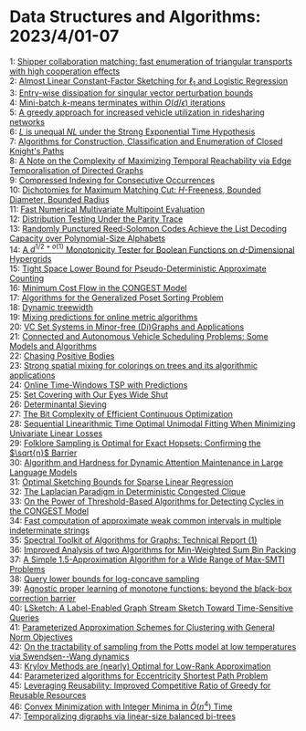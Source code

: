 # Data Structures and Algorithms: 2023/4/01-07  
1: [Shipper collaboration matching: fast enumeration of triangular  transports with high cooperation effects](https://doi.org/10.48550/arXiv.2303.18222)  
2: [Almost Linear Constant-Factor Sketching for $\ell_1$ and Logistic  Regression](https://doi.org/10.48550/arXiv.2304.00051)  
3: [Entry-wise dissipation for singular vector perturbation bounds](https://doi.org/10.48550/arXiv.2304.00328)  
4: [Mini-batch $k$-means terminates within $O(d/\epsilon)$ iterations](https://doi.org/10.48550/arXiv.2304.00419)  
5: [A greedy approach for increased vehicle utilization in ridesharing  networks](https://doi.org/10.48550/arXiv.2304.01225)  
6: [$L$ is unequal $NL$ under the Strong Exponential Time Hypothesis](https://doi.org/10.48550/arXiv.2305.02271)  
7: [Algorithms for Construction, Classification and Enumeration of Closed  Knight's Paths](https://doi.org/10.48550/arXiv.2304.00565)  
8: [A Note on the Complexity of Maximizing Temporal Reachability via Edge  Temporalisation of Directed Graphs](https://doi.org/10.48550/arXiv.2304.00817)  
9: [Compressed Indexing for Consecutive Occurrences](https://doi.org/10.48550/arXiv.2304.00887)  
10: [Dichotomies for Maximum Matching Cut: $H$-Freeness, Bounded Diameter,  Bounded Radius](https://doi.org/10.48550/arXiv.2304.01099)  
11: [Fast Numerical Multivariate Multipoint Evaluation](https://doi.org/10.48550/arXiv.2304.01191)  
12: [Distribution Testing Under the Parity Trace](https://doi.org/10.48550/arXiv.2304.01374)  
13: [Randomly Punctured Reed-Solomon Codes Achieve the List Decoding Capacity  over Polynomial-Size Alphabets](https://doi.org/10.48550/arXiv.2304.01403)  
14: [A $d^{1/2+o(1)}$ Monotonicity Tester for Boolean Functions on  $d$-Dimensional Hypergrids](https://doi.org/10.48550/arXiv.2304.01416)  
15: [Tight Space Lower Bound for Pseudo-Deterministic Approximate Counting](https://doi.org/10.48550/arXiv.2304.01438)  
16: [Minimum Cost Flow in the CONGEST Model](https://doi.org/10.48550/arXiv.2304.01600)  
17: [Algorithms for the Generalized Poset Sorting Problem](https://doi.org/10.48550/arXiv.2304.01623)  
18: [Dynamic treewidth](https://doi.org/10.48550/arXiv.2304.01744)  
19: [Mixing predictions for online metric algorithms](https://doi.org/10.48550/arXiv.2304.01781)  
20: [VC Set Systems in Minor-free (Di)Graphs and Applications](https://doi.org/10.48550/arXiv.2304.01790)  
21: [Connected and Autonomous Vehicle Scheduling Problems: Some Models and  Algorithms](https://doi.org/10.48550/arXiv.2304.01806)  
22: [Chasing Positive Bodies](https://doi.org/10.48550/arXiv.2304.01889)  
23: [Strong spatial mixing for colorings on trees and its algorithmic  applications](https://doi.org/10.48550/arXiv.2304.01954)  
24: [Online Time-Windows TSP with Predictions](https://doi.org/10.48550/arXiv.2304.01958)  
25: [Set Covering with Our Eyes Wide Shut](https://doi.org/10.48550/arXiv.2304.02063)  
26: [Determinantal Sieving](https://doi.org/10.48550/arXiv.2304.02091)  
27: [The Bit Complexity of Efficient Continuous Optimization](https://doi.org/10.48550/arXiv.2304.02124)  
28: [Sequential Linearithmic Time Optimal Unimodal Fitting When Minimizing  Univariate Linear Losses](https://doi.org/10.48550/arXiv.2304.02141)  
29: [Folklore Sampling is Optimal for Exact Hopsets: Confirming the  $\sqrt{n}$ Barrier](https://doi.org/10.48550/arXiv.2304.02193)  
30: [Algorithm and Hardness for Dynamic Attention Maintenance in Large  Language Models](https://doi.org/10.48550/arXiv.2304.02207)  
31: [Optimal Sketching Bounds for Sparse Linear Regression](https://doi.org/10.48550/arXiv.2304.02261)  
32: [The Laplacian Paradigm in Deterministic Congested Clique](https://doi.org/10.48550/arXiv.2304.02315)  
33: [On the Power of Threshold-Based Algorithms for Detecting Cycles in the  CONGEST Model](https://doi.org/10.48550/arXiv.2304.02360)  
34: [Fast computation of approximate weak common intervals in multiple  indeterminate strings](https://doi.org/10.48550/arXiv.2304.02657)  
35: [Spectral Toolkit of Algorithms for Graphs: Technical Report (1)](https://doi.org/10.48550/arXiv.2304.03170)  
36: [Improved Analysis of two Algorithms for Min-Weighted Sum Bin Packing](https://doi.org/10.48550/arXiv.2304.02498)  
37: [A Simple 1.5-Approximation Algorithm for a Wide Range of Max-SMTI  Problems](https://doi.org/10.48550/arXiv.2304.02558)  
38: [Query lower bounds for log-concave sampling](https://doi.org/10.48550/arXiv.2304.02599)  
39: [Agnostic proper learning of monotone functions: beyond the black-box  correction barrier](https://doi.org/10.48550/arXiv.2304.02700)  
40: [LSketch: A Label-Enabled Graph Stream Sketch Toward Time-Sensitive  Queries](https://doi.org/10.48550/arXiv.2304.02897)  
41: [Parameterized Approximation Schemes for Clustering with General Norm  Objectives](https://doi.org/10.48550/arXiv.2304.03146)  
42: [On the tractability of sampling from the Potts model at low temperatures  via Swendsen--Wang dynamics](https://doi.org/10.48550/arXiv.2304.03182)  
43: [Krylov Methods are (nearly) Optimal for Low-Rank Approximation](https://doi.org/10.48550/arXiv.2304.03191)  
44: [Parameterized algorithms for Eccentricity Shortest Path Problem](https://doi.org/10.48550/arXiv.2304.03233)  
45: [Leveraging Reusability: Improved Competitive Ratio of Greedy for  Reusable Resources](https://doi.org/10.48550/arXiv.2304.03377)  
46: [Convex Minimization with Integer Minima in $\widetilde O(n^4)$ Time](https://doi.org/10.48550/arXiv.2304.03426)  
47: [Temporalizing digraphs via linear-size balanced bi-trees](https://doi.org/10.48550/arXiv.2304.03567)  
